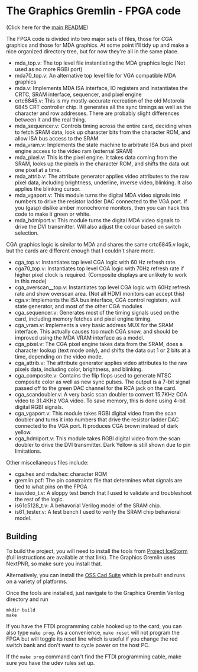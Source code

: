 # The Graphics Gremlin - FPGA code

(Click here for the [main README](https://github.com/schlae/graphics-gremlin/blob/main/README.md))

The FPGA code is divided into two major sets of files, those for CGA graphics and those for MDA graphics. At some point I'll tidy up and make a nice organized directory tree, but for now they're all in the same place.

* mda\_top.v: The top level file instantiating the MDA graphics logic (Not used as no more RGBI port)
* mda70\_top.v: An alternative top level file for VGA compatible MDA graphics
* mda.v: Implements MDA ISA interface, IO registers and instantiates the CRTC, SRAM interface, sequencer, and pixel engine
* crtc6845.v: This is my mostly-accurate recreation of the old Motorola 6845 CRT controller chip. It generates all the sync timings as well as the character and row addresses. There are probably slight differences between it and the real thing.
* mda\_sequencer.v: Controls timing across the entire card, deciding when to fetch SRAM data, look up character bits from the character ROM, and allow ISA bus access to the SRAM
* mda\_vram.v: Implements the state machine to arbitrate ISA bus and pixel engine access to the video ram (external SRAM)
* mda\_pixel.v: This is the pixel engine. It takes data coming from the SRAM, looks up the pixels in the character ROM, and shifts the data out one pixel at a time. 
* mda\_attrib.v: The attribute generator applies video attributes to the raw pixel data, including brightness, underline, inverse video, blinking. It also applies the blinking cursor.
* mda\_vgaport.v: This module turns the digital MDA video signals into numbers to drive the resistor ladder DAC connected to the VGA port. If you (gasp) dislike amber monochrome monitors, then you can hack this code to make it green or white.
* mda\_hdmiport.v: This module turns the digital MDA video signals to drive the DVI transmitter. Will also adjust the colour based on switch selection.

CGA graphics logic is similar to MDA and shares the same crtc6845.v logic, but the cards are different enough that I couldn't share more.
* cga\_top.v: Instantiates top level CGA logic with 60 Hz refresh rate.
* cga70\_top.v: Instantiates top level CGA logic with 70Hz refresh rate if higher pixel clock is required. (Composite displays are unlikely to work in this mode)
* cga\_overscan_\_top.v: Instantiates top level CGA logic with 60Hz refresh rate and show overscan area. (Not all HDMI monitors can accept this)
* cga.v: Implements the ISA bus interface, CGA control registers, wait state generator, and most of the other CGA modules
* cga\_sequencer.v: Generates most of the timing signals used on the card, including memory fetches and pixel engine timing.
* cga\_vram.v: Implements a very basic address MUX for the SRAM interface. This actually causes too much CGA snow, and should be improved using the MDA VRAM interface as a model.
* cga\_pixel.v: The CGA pixel engine takes data from the SRAM, does a character lookup (text mode only), and shifts the data out 1 or 2 bits at a time, depending on the video mode.
* cga\_attrib.v: The attribute generator applies video attributes to the raw pixels data, including color, brightness, and blinking.
* cga\_composite.v: Contains the flip flops used to generate NTSC composite color as well as new sync pulses. The output is a 7-bit signal passed off to the green DAC channel for the RCA jack on the card.
* cga\_scandoubler.v: A very basic scan doubler to convert 15.7KHz CGA video to 31.4KHz VGA video. To save memory, this is done using 4-bit digital RGBI signals.
* cga\_vgaport.v: This module takes RGBI digital video from the scan doubler and turns it into numbers that drive the resistor ladder DAC connected to the VGA port. It produces CGA brown instead of dark yellow.
* cga\_hdmiport.v: This module takes RGBI digital video from the scan doubler to drive the DVI transmitter. Dark Yellow is still shown due to pin limitations.

Other miscellaneous files include:
* cga.hex and mda.hex: character ROM
* gremlin.pcf: The pin constraints file that determines what signals are tied to what pins on the FPGA
* isavideo\_t.v: A sloppy test bench that I used to validate and troubleshoot the rest of the logic.
* is61c5128\_t.v: A behavorial Verilog model of the SRAM chip.
* is61\_tester.v: A test bench I used to verify the SRAM chip behavioral model.

## Building

To build the project, you will need to install the tools from [Project IceStorm](http://www.clifford.at/icestorm/) (full instructions are available at that link). The Graphics Gremlin uses NextPNR, so make sure you install that.

Alternatively, you can install the [OSS Cad Suite](https://github.com/YosysHQ/oss-cad-suite-build) which is prebuilt and runs on a variety of platforms.

Once the tools are installed, just navigate to the Graphics Gremlin Verilog directory and run
```
mkdir build
make
```
If you have the FTDI programming cable hooked up to the card, you can also type `make prog`. As a convenience, `make reset` will not program the FPGA but will toggle its reset line which is useful if you change the red switch bank and don't want to cycle power on the host PC.

If the `make prog` command can't find the FTDI programming cable, make sure you have the udev rules set up.


